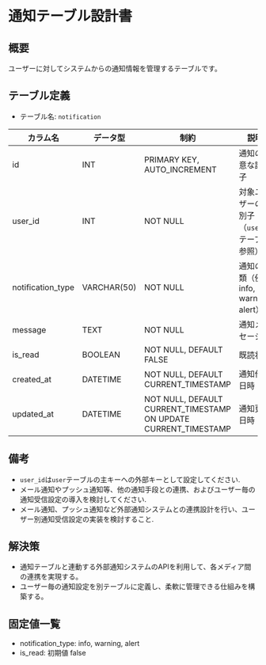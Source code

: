 # 通知テーブル設計書

## 概要
ユーザーに対してシステムからの通知情報を管理するテーブルです。

## テーブル定義
- テーブル名: `notification`

| カラム名           | データ型      | 制約                                      | 説明                                  |
|--------------------|---------------|-------------------------------------------|---------------------------------------|
| id                 | INT           | PRIMARY KEY, AUTO_INCREMENT               | 通知の一意な識別子                     |
| user_id            | INT           | NOT NULL                                  | 対象ユーザーの識別子（`user` テーブル参照）|
| notification_type  | VARCHAR(50)   | NOT NULL                                  | 通知の種類（例: info, warning, alert） |
| message            | TEXT          | NOT NULL                                  | 通知メッセージ                         |
| is_read            | BOOLEAN       | NOT NULL, DEFAULT FALSE                   | 既読状態                              |
| created_at         | DATETIME      | NOT NULL, DEFAULT CURRENT_TIMESTAMP       | 通知作成日時                          |
| updated_at         | DATETIME      | NOT NULL, DEFAULT CURRENT_TIMESTAMP ON UPDATE CURRENT_TIMESTAMP | 通知更新日時           |

## 備考
- `user_id`は`user`テーブルの主キーへの外部キーとして設定してください.
- メール通知やプッシュ通知等、他の通知手段との連携、およびユーザー毎の通知受信設定の導入を検討してください.
- メール通知、プッシュ通知など外部通知システムとの連携設計を行い、ユーザー別通知受信設定の実装を検討すること.

## 解決策
- 通知テーブルと連動する外部通知システムのAPIを利用して、各メディア間の連携を実現する。
- ユーザー毎の通知設定を別テーブルに定義し、柔軟に管理できる仕組みを構築する。

## 固定値一覧
- notification_type: info, warning, alert
- is_read: 初期値 false
